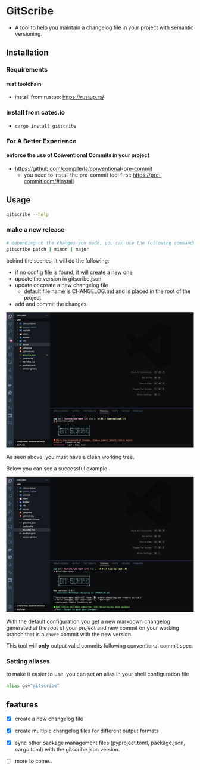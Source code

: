 # GitScribe

- A tool to help you maintain a changelog file in your project with semantic versioning.

## Installation

### Requirements

#### rust toolchain

- install from rustup: <https://rustup.rs/>

### install from cates.io

- `cargo install gitscribe`

### For A Better Experience

#### enforce the use of Conventional Commits in your project

- <https://github.com/compilerla/conventional-pre-commit>
  - you need to install the pre-commit tool first: <https://pre-commit.com/#install>

## Usage

```sh
gitscribe --help
```

### make a new release

```sh
# depending on the changes you made, you can use the following commands to make a new release version
gitscribe patch | minor | major
```

behind the scenes, it will do the following:

- if no config file is found, it will create a new one
- update the version in gitscribe.json
- update or create a new changelog file
  - default file name is CHANGELOG.md and is placed in the root of the project
- add and commit the changes

![failed_patch](./images/failed_patch.png)

As seen above, you must have a clean working tree.

Below you can see a successful example

![successful_patch](./images/successful_patch.png)

With the default configuration you get a new markdown changelog generated at the root of your project and new commit on your working branch that is a `chore` commit with the new version.

This tool will **only** output valid commits following conventional commit spec.

### Setting aliases

to make it easier to use, you can set an alias in your shell configuration file

```sh
alias gs="gitscribe"
```

## features

- [x] create a new changelog file

- [x] create multiple changelog files for different output formats

- [x] sync other package management files (pyproject.toml, package.json, cargo.toml) with the gitscribe.json version.

- [ ] more to come..
